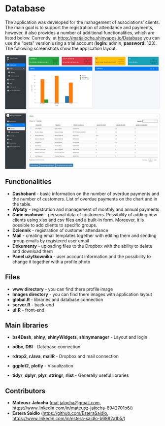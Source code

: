 # Database

The application was developed for the management of associations' clients.  The main goal is to support the registration of attendance and payments, however, it also provides a number of additional functionalities, which are listed below. Currently, at https://matjalocha.shinyapps.io/Database you can use the "beta" version using a trial account (**login:** admin, **password:** 123). The following screenshots show the application layout.

<p align="center">
<img align = "center" src ="Images/database_Dashboard.png" />
</p>

<p align="center">
<img align = "center" src ="Images/database_Payments.png" />
</p>

## Functionalities

- **Dashobard** - basic information on the number of overdue payments and the number of customers. List of overdue payments on the chart and in the table.
- **Wpłaty** - registration and management of monthly and annual payments
- **Dane osobowe** - personal data of customers. Possibility of adding new clients using xlsx and csv files and a built-in form. Moreover, it is possible to add clients to specific groups.
- **Dziennik** - registration of customer attendance
- **Mail** - creating email templates together with editing them and sending group emails by registered user email
- **Dokumenty** - uploading files to the Dropbox with the ability to delete and download them
- **Panel użytkownika** - user account information and the possibility to change it together with a profile photo


## Files

- **www directory** - you can find there profile image
- **Images directory** - you can find there images with application layout
- **global.R** - libraries and database connection
- **server.R** - back-end
- **ui.R** - front-end

## Main libraries

- **bs4Dash**, **shiny**, **shinyWidgets**, **shinymanager** - Layout and login

- **odbc**, **DBI** - Database connection

- **rdrop2**, **rJava**, **mailR** - Dropbox and mail connection

- **ggplot2**, **plotly** - Visualization

- **tidyr**, **dplyr**, **plyr**, **stringr**, **rlist** - Generally useful libraries

## Contributors

- **Mateusz Jałocha** (mat.jalocha@gmail.com, https://www.linkedin.com/in/mateusz-jałocha-8942701b6/)
- **Estera Saidło** (https://github.com/EsteraSaidlo, https://www.linkedin.com/in/estera-saidło-b6882a1b5/)
